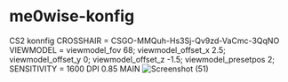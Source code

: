 # me0wise-konfig
CS2 konnfig
CROSSHAIR <ROPZ> = CSGO-MMQuh-Hs3Sj-Qv9zd-VaCmc-3QqNO<br>
 VIEWMODEL <MONESY> = viewmodel_fov 68; viewmodel_offset_x 2.5; viewmodel_offset_y 0; viewmodel_offset_z -1.5; viewmodel_presetpos 2;<br>
 SENSITIVITY <MINE> = 1600 DPI 0.85 MAIN
![Screenshot (51)](https://github.com/user-attachments/assets/0bec8e63-e84d-4bd8-9b70-ddd03f93d83d)
